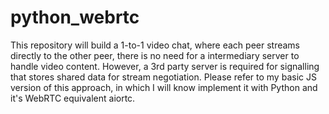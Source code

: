 # python_webrtc

This repository will build a 1-to-1 video chat, where each peer streams directly to the other peer, there is no need for a intermediary server to handle video content. However, a 3rd party server is required for signalling that stores shared data for stream negotiation. Please refer to my basic JS version of this approach, in which I will know implement it with Python and it's WebRTC equivalent aiortc.

